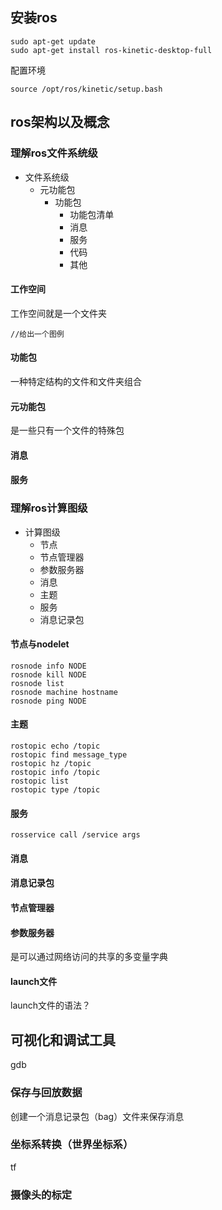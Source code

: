 
## 安装ros

```
sudo apt-get update
sudo apt-get install ros-kinetic-desktop-full
```

配置环境
```
source /opt/ros/kinetic/setup.bash
```

## ros架构以及概念

### 理解ros文件系统级

+ 文件系统级
  + 元功能包
    + 功能包
      + 功能包清单
      + 消息
      + 服务
      + 代码
      + 其他

#### 工作空间
工作空间就是一个文件夹
```
//给出一个图例
```




#### 功能包
一种特定结构的文件和文件夹组合

#### 元功能包
是一些只有一个文件的特殊包

#### 消息


#### 服务


### 理解ros计算图级

+ 计算图级
    + 节点
    + 节点管理器
    + 参数服务器
    + 消息
    + 主题
    + 服务
    + 消息记录包




#### 节点与nodelet

```
rosnode info NODE
rosnode kill NODE
rosnode list
rosnode machine hostname
rosnode ping NODE
```


#### 主题

```
rostopic echo /topic
rostopic find message_type
rostopic hz /topic
rostopic info /topic
rostopic list
rostopic type /topic
```

#### 服务

```
rosservice call /service args
```


#### 消息


#### 消息记录包


#### 节点管理器


#### 参数服务器
是可以通过网络访问的共享的多变量字典

#### launch文件
launch文件的语法？


## 可视化和调试工具
gdb


### 保存与回放数据
创建一个消息记录包（bag）文件来保存消息

### 坐标系转换（世界坐标系）

tf

### 摄像头的标定



